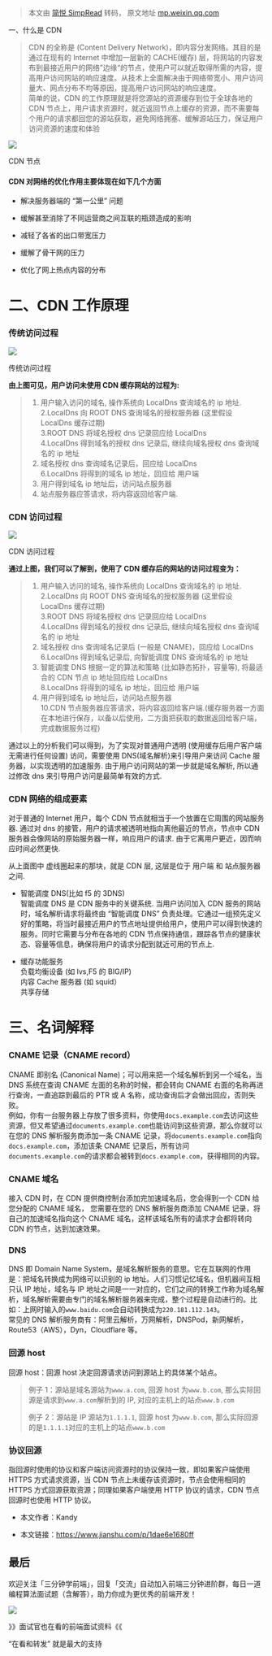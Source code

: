 > 本文由 [简悦 SimpRead](http://ksria.com/simpread/) 转码， 原文地址 [mp.weixin.qq.com](https://mp.weixin.qq.com/s/BDw_8rkTMb2DATiQ91oWZw)

一、什么是 CDN  

> CDN 的全称是 (Content Delivery Network)，即内容分发网络。其目的是通过在现有的 Internet 中增加一层新的 CACHE(缓存) 层，将网站的内容发布到最接近用户的网络”边缘“的节点，使用户可以就近取得所需的内容，提高用户访问网站的响应速度。从技术上全面解决由于网络带宽小、用户访问量大、网点分布不均等原因，提高用户访问网站的响应速度。  
> 简单的说，CDN 的工作原理就是将您源站的资源缓存到位于全球各地的 CDN 节点上，用户请求资源时，就近返回节点上缓存的资源，而不需要每个用户的请求都回您的源站获取，避免网络拥塞、缓解源站压力，保证用户访问资源的速度和体验

![](https://mmbiz.qpic.cn/mmbiz/1NOXMW586ut7gkN7yRApcCcicIIE1uGNwsNt5wzNMbQo2afoX9kAWK5YJB86bltF30hFNuFTw8OQpWMG4EXzfZA/640?wx_fmt=other)

CDN 节点

#### CDN 对网络的优化作用主要体现在如下几个方面

*   解决服务器端的 “第一公里” 问题
    
*   缓解甚至消除了不同运营商之间互联的瓶颈造成的影响
    
*   减轻了各省的出口带宽压力
    
*   缓解了骨干网的压力
    
*   优化了网上热点内容的分布
    

二、CDN 工作原理
==========

### 传统访问过程

![](https://mmbiz.qpic.cn/mmbiz/1NOXMW586ut7gkN7yRApcCcicIIE1uGNwYRNwmppl5I0rI7Lkee8NfoSKN20xHKQdyYcArHodJmWyIhybQnlWtg/640?wx_fmt=other)

传统访问过程

**由上图可见，用户访问未使用 CDN 缓存网站的过程为:**

> 1. 用户输入访问的域名, 操作系统向 LocalDns 查询域名的 ip 地址.  
> 2.LocalDns 向 ROOT DNS 查询域名的授权服务器 (这里假设 LocalDns 缓存过期)  
> 3.ROOT DNS 将域名授权 dns 记录回应给 LocalDns  
> 4.LocalDns 得到域名的授权 dns 记录后, 继续向域名授权 dns 查询域名的 ip 地址  
> 5. 域名授权 dns 查询域名记录后，回应给 LocalDns  
> 6.LocalDns 将得到的域名 ip 地址，回应给 用户端  
> 7. 用户得到域名 ip 地址后，访问站点服务器  
> 8. 站点服务器应答请求，将内容返回给客户端.

### CDN 访问过程

![](https://mmbiz.qpic.cn/mmbiz/1NOXMW586ut7gkN7yRApcCcicIIE1uGNwWMmKQRhKnBOe7HibMS1odCp9Pq6ibRj2TRFb9AGJbVhQIfKNjFH7vaDg/640?wx_fmt=other)

CDN 访问过程

**通过上图，我们可以了解到，使用了 CDN 缓存后的网站的访问过程变为：**

> 1. 用户输入访问的域名, 操作系统向 LocalDns 查询域名的 ip 地址.  
> 2.LocalDns 向 ROOT DNS 查询域名的授权服务器 (这里假设 LocalDns 缓存过期)  
> 3.ROOT DNS 将域名授权 dns 记录回应给 LocalDns  
> 4.LocalDns 得到域名的授权 dns 记录后, 继续向域名授权 dns 查询域名的 ip 地址  
> 5. 域名授权 dns 查询域名记录后 (一般是 CNAME)，回应给 LocalDns  
> 6.LocalDns 得到域名记录后, 向智能调度 DNS 查询域名的 ip 地址  
> 7. 智能调度 DNS 根据一定的算法和策略 (比如静态拓扑，容量等), 将最适合的 CDN 节点 ip 地址回应给 LocalDns  
> 8.LocalDns 将得到的域名 ip 地址，回应给 用户端  
> 9. 用户得到域名 ip 地址后，访问站点服务器  
> 10.CDN 节点服务器应答请求，将内容返回给客户端.(缓存服务器一方面在本地进行保存，以备以后使用，二方面把获取的数据返回给客户端，完成数据服务过程)

通过以上的分析我们可以得到，为了实现对普通用户透明 (使用缓存后用户客户端无需进行任何设置) 访问，需要使用 DNS(域名解析)来引导用户来访问 Cache 服务器，以实现透明的加速服务. 由于用户访问网站的第一步就是域名解析, 所以通过修改 dns 来引导用户访问是最简单有效的方式.

### CDN 网络的组成要素

对于普通的 Internet 用户，每个 CDN 节点就相当于一个放置在它周围的网站服务器. 通过对 dns 的接管，用户的请求被透明地指向离他最近的节点，节点中 CDN 服务器会像网站的原始服务器一样，响应用户的请求. 由于它离用户更近，因而响应时间必然更快.

从上面图中 虚线圈起来的那块，就是 CDN 层, 这层是位于 用户端 和 站点服务器 之间.

*   智能调度 DNS(比如 f5 的 3DNS)  
    智能调度 DNS 是 CDN 服务中的关键系统. 当用户访问加入 CDN 服务的网站时，域名解析请求将最终由 “智能调度 DNS” 负责处理。它通过一组预先定义好的策略，将当时最接近用户的节点地址提供给用户，使用户可以得到快速的服务。同时它需要与分布在各地的 CDN 节点保持通信，跟踪各节点的健康状态、容量等信息，确保将用户的请求分配到就近可用的节点上.
    
*   缓存功能服务  
    负载均衡设备 (如 lvs,F5 的 BIG/IP)  
    内容 Cache 服务器 (如 squid）  
    共享存储
    

三、名词解释
======

### CNAME 记录（CNAME record）

CNAME 即别名 (Canonical Name)；可以用来把一个域名解析到另一个域名，当 DNS 系统在查询 CNAME 左面的名称的时候，都会转向 CNAME 右面的名称再进行查询，一直追踪到最后的 PTR 或 A 名称，成功查询后才会做出回应，否则失败。  
例如，你有一台服务器上存放了很多资料，你使用`docs.example.com`去访问这些资源，但又希望通过`documents.example.com`也能访问到这些资源，那么你就可以在您的 DNS 解析服务商添加一条 CNAME 记录，将`documents.example.com`指向`docs.example.com`，添加该条 CNAME 记录后，所有访问`documents.example.com`的请求都会被转到`docs.example.com`，获得相同的内容。

### CNAME 域名

接入 CDN 时，在 CDN 提供商控制台添加完加速域名后，您会得到一个 CDN 给您分配的 CNAME 域名， 您需要在您的 DNS 解析服务商添加 CNAME 记录，将自己的加速域名指向这个 CNAME 域名，这样该域名所有的请求才会都将转向 CDN 的节点，达到加速效果。

### DNS

DNS 即 Domain Name System，是域名解析服务的意思。它在互联网的作用是：把域名转换成为网络可以识别的 ip 地址。人们习惯记忆域名，但机器间互相只认 IP 地址，域名与 IP 地址之间是一一对应的，它们之间的转换工作称为域名解析，域名解析需要由专门的域名解析服务器来完成，整个过程是自动进行的。比如：上网时输入的`www.baidu.com`会自动转换成为`220.181.112.143`。  
常见的 DNS 解析服务商有：阿里云解析，万网解析，DNSPod，新网解析，Route53（AWS），Dyn，Cloudflare 等。

### 回源 host

回源 host：回源 host 决定回源请求访问到源站上的具体某个站点。

> 例子 1：源站是域名源站为`www.a.com`, 回源 host 为`www.b.com`, 那么实际回源是请求到`www.a.com`解析到的 IP, 对应的主机上的站点`www.b.com`
> 
> 例子 2：源站是 IP 源站为`1.1.1.1`, 回源 host 为`www.b.com`, 那么实际回源的是`1.1.1.1`对应的主机上的站点`www.b.com`

### 协议回源

指回源时使用的协议和客户端访问资源时的协议保持一致，即如果客户端使用 HTTPS 方式请求资源，当 CDN 节点上未缓存该资源时，节点会使用相同的 HTTPS 方式回源获取资源；同理如果客户端使用 HTTP 协议的请求，CDN 节点回源时也使用 HTTP 协议。

*   本文作者：Kandy
    
*   本文链接：https://www.jianshu.com/p/1dae6e1680ff
    

最后
--

欢迎关注「三分钟学前端」，回复「交流」自动加入前端三分钟进阶群，每日一道编程算法面试题（含解答），助力你成为更优秀的前端开发！

![](https://mmbiz.qpic.cn/mmbiz_gif/bwG40XYiaOKmibEL4rxRMd1XEbhsGicGUHAkkLAic8NcbuXRibfqgHian9Ckl9dbRPzP72SoHTe9qDqzhWYRSJT2DQUg/640?wx_fmt=gif)

》》面试官也在看的前端面试资料《《

“在看和转发” 就是最大的支持